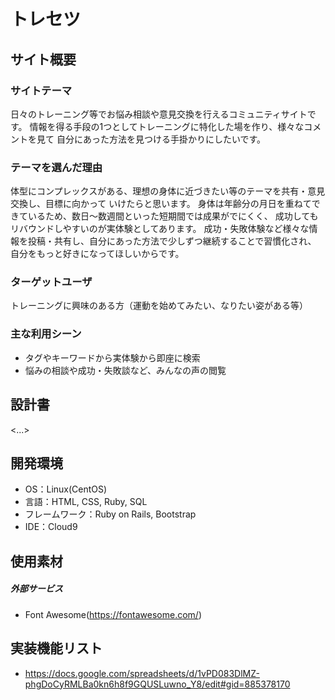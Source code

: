 # トレセツ

## サイト概要
### サイトテーマ
日々のトレーニング等でお悩み相談や意見交換を行えるコミュニティサイトです。
情報を得る手段の1つとしてトレーニングに特化した場を作り、様々なコメントを見て
自分にあった方法を見つける手掛かりにしたいです。


### テーマを選んだ理由
体型にコンプレックスがある、理想の身体に近づきたい等のテーマを共有・意見交換し、目標に向かって
いけたらと思います。
身体は年齢分の月日を重ねてできているため、数日～数週間といった短期間では成果がでにくく、
成功してもリバウンドしやすいのが実体験としてあります。
成功・失敗体験など様々な情報を投稿・共有し、自分にあった方法で少しずつ継続することで習慣化され、
自分をもっと好きになってほしいからです。

### ターゲットユーザ
トレーニングに興味のある方（運動を始めてみたい、なりたい姿がある等）

### 主な利用シーン
- タグやキーワードから実体験から即座に検索
- 悩みの相談や成功・失敗談など、みんなの声の閲覧

## 設計書
<...>

## 開発環境
- OS：Linux(CentOS)
- 言語：HTML, CSS, Ruby, SQL
- フレームワーク：Ruby on Rails, Bootstrap
- IDE：Cloud9

## 使用素材
##### 外部サービス
- Font Awesome(https://fontawesome.com/)

## 実装機能リスト
- https://docs.google.com/spreadsheets/d/1vPD083DlMZ-phgDoCyRMLBa0kn6h8f9GQUSLuwno_Y8/edit#gid=885378170
